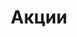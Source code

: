 ---
# Feel free to add content and custom Front Matter to this file.
# To modify the layout, see https://jekyllrb.com/docs/themes/#overriding-theme-defaults

layout: discounts
title: Акции
permalink: /discounts/
---